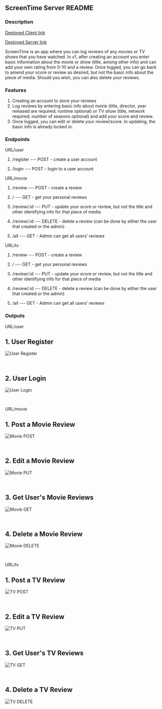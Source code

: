 ## ScreenTime Server README

### Description

[Deployed Client link](https://screentime-client.herokuapp.com/)

[Deployed Server link](https://screentime-server.herokuapp.com/)

ScreenTime is an app where you can log reviews of any movies or TV shows that you have watched. In v1, after creating an account you enter basic information about the movie or show (title, among other info) and can add your own rating from 0-10 and a review. Once logged, you can go back to amend your score or review as desired, but not the basic info about the piece of media. Should you wish, you can also delete your reviews.

### Features

1. Creating an account to store your reviews
2. Log reviews by entering basic info about movie (title, director, year released are required; runtime optional) or TV show (title, network required; number of seasons optional) and add your score and review.
3. Once logged, you can edit or delete your review/score. In updating, the basic info is already locked in.

### Endpoints

URL/user

1. /register --- POST - create a user account

2. /login --- POST - login to a user account

URL/movie

1. /review --- POST - create a review

2. / --- GET - get your personal reviews

3. /review/:id --- PUT - update your score or review, but not the title and other identifying info for that piece of media

4. /review/:id --- DELETE - delete a review (can be done by either the user that created or the admin)

5. /all --- GET - Admin can get all users' reviews

URL/tv

1. /review --- POST - create a review

2. / --- GET - get your personal reviews

3. /review/:id --- PUT - update your score or review, but not the title and other identifying info for that piece of media

4. /review/:id --- DELETE - delete a review (can be done by either the user that created or the admin)

5. /all --- GET - Admin can get all users' reviews

### Outputs

URL/user

## 1. User Register

![User Register](/assets/user-register.png)

<br/>

## 2. User Login

![User Login](/assets/user-login.png)

<br/>

URL/movie

## 1. Post a Movie Review

![Movie POST](/assets/movie-create-review.png)

<br/>

## 2. Edit a Movie Review

![Movie PUT](/assets/movie-update-review.png)

<br/>

## 3. Get User's Movie Reviews

![Movie GET](/assets/movie-get-users-reviews.png)

<br/>

## 4. Delete a Movie Review

![Movie DELETE](/assets/movie-delete-review.png)

<br/>

URL/tv

## 1. Post a TV Review

![TV POST](/assets/tv-create-review.png)

<br/>

## 2. Edit a TV Review

![TV PUT](/assets/tv-update-review.png)

<br/>

## 3. Get User's TV Reviews

![TV GET](/assets/tv-get-users-reviews.png)

<br/>

## 4. Delete a TV Review

![TV DELETE](/assets/tv-delete-review.png)